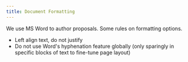 ```yaml
---
title: Document Formatting
---
```


We use MS Word to author proposals. Some rules on formatting options.

 * Left align text, do not justify
 * Do not use Word's hyphenation feature globally (only sparingly in specific blocks of text to fine-tune page layout)
